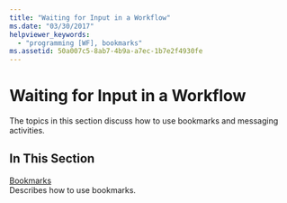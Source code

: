 ```yaml
---
title: "Waiting for Input in a Workflow"
ms.date: "03/30/2017"
helpviewer_keywords: 
  - "programming [WF], bookmarks"
ms.assetid: 50a007c5-8ab7-4b9a-a7ec-1b7e2f4930fe
---
```

# Waiting for Input in a Workflow
The topics in this section discuss how to use bookmarks and messaging activities.  
  
## In This Section  
 [Bookmarks](../../../docs/framework/windows-workflow-foundation/bookmarks.md)  
 Describes how to use bookmarks.
